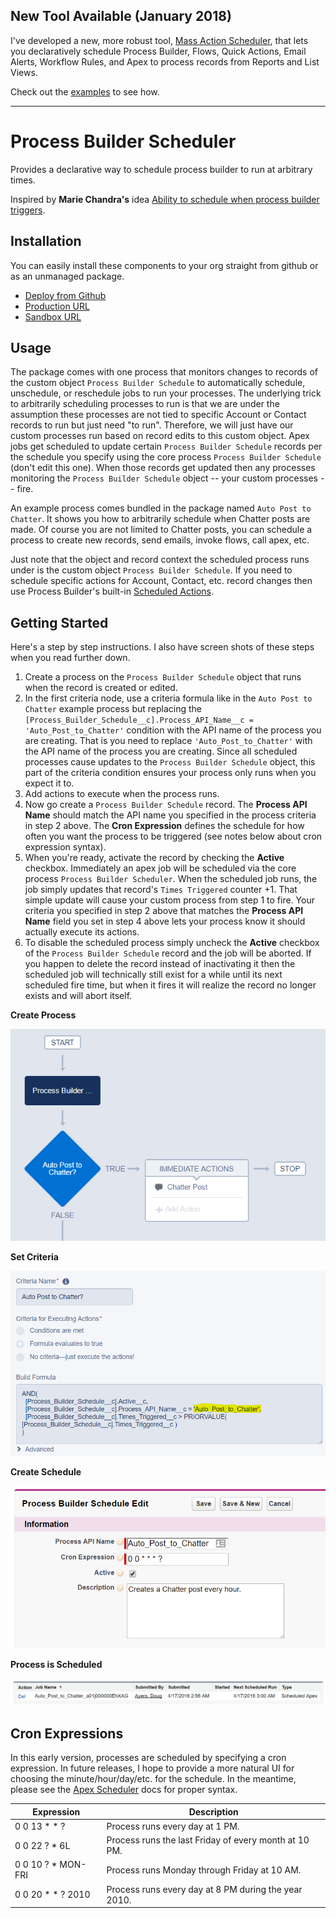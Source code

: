New Tool Available (January 2018)
---------------------------------

I've developed a new, more robust tool, [Mass Action Scheduler](https://github.com/DouglasCAyers/sfdx-mass-action-scheduler), that lets you declaratively schedule Process Builder, Flows, Quick Actions, Email Alerts, Workflow Rules, and Apex to process records from Reports and List Views.

Check out the [examples](https://github.com/DouglasCAyers/sfdx-mass-action-scheduler/wiki/Example:-Add-Contacts-to-Campaign-via-Report-and-Process-Builder) to see how.

---

Process Builder Scheduler
=========================

Provides a declarative way to schedule process builder to run at arbitrary times.

Inspired by **Marie Chandra's** idea [Ability to schedule when process builder triggers](https://success.salesforce.com/ideaView?id=08730000000DjEmAAK).

Installation
------------
You can easily install these components to your org straight from github or as an unmanaged package.
* [Deploy from Github](https://githubsfdeploy.herokuapp.com)
* [Production URL](https://login.salesforce.com/packaging/installPackage.apexp?p0=04tj0000001ejTg)
* [Sandbox URL](https://test.salesforce.com/packaging/installPackage.apexp?p0=04tj0000001ejTg)

Usage
-----
The package comes with one process that monitors changes to records of the custom object `Process Builder Schedule` to automatically schedule, unschedule, or reschedule jobs to run your processes. The underlying trick to arbitrarily scheduling processes to run is that we are under the assumption these processes are not tied to specific Account or Contact records to run but just need "to run". Therefore, we will just have our custom processes run based on record edits to this custom object. Apex jobs get scheduled to update certain `Process Builder Schedule` records per the schedule you specify using the core process `Process Builder Schedule` (don't edit this one). When those records get updated then any processes monitoring the `Process Builder Schedule` object -- your custom processes -- fire.

An example process comes bundled in the package named `Auto Post to Chatter`. It shows you how to arbitrarily schedule when Chatter posts are made. Of course you are not limited to Chatter posts, you can schedule a process to create new records, send emails, invoke flows, call apex, etc.

Just note that the object and record context the scheduled process runs under is the custom object `Process Builder Schedule`. If you need to schedule specific actions for Account, Contact, etc. record changes then use Process Builder's built-in [Scheduled Actions](https://developer.salesforce.com/trailhead/en/business_process_automation/process_builder).

Getting Started
---------------
Here's a step by step instructions. I also have screen shots of these steps when you read further down.

1. Create a process on the `Process Builder Schedule` object that runs when the record is created or edited.
2. In the first criteria node, use a criteria formula like in the `Auto Post to Chatter` example process but replacing the `[Process_Builder_Schedule__c].Process_API_Name__c = 'Auto_Post_to_Chatter'` condition with the API name of the process you are creating. That is you need to replace `'Auto_Post_to_Chatter'` with the API name of the process you are creating. Since all scheduled processes cause updates to the `Process Builder Schedule` object, this part of the criteria condition ensures your process only runs when you expect it to.
3. Add actions to execute when the process runs.
4. Now go create a `Process Builder Schedule` record. The **Process API Name** should match the API name you specified in the process criteria in step 2 above. The **Cron Expression** defines the schedule for how often you want the process to be triggered (see notes below about cron expression syntax).
5. When you're ready, activate the record by checking the **Active** checkbox. Immediately an apex job will be scheduled via the core process `Process Builder Scheduler`. When the scheduled job runs, the job simply updates that record's `Times Triggered` counter +1. That simple update will cause your custom process from step 1 to fire. Your criteria you specified in step 2 above that matches the **Process API Name** field you set in step 4 above lets your process know it should actually execute its actions.
6. To disable the scheduled process simply uncheck the **Active** checkbox of the `Process Builder Schedule` record and the job will be aborted. If you happen to delete the record instead of inactivating it then the scheduled job will technically still exist for a while until its next scheduled fire time, but when it fires it will realize the record no longer exists and will abort itself.

**Create Process**

![process-auto-post-to-chatter](images/process-auto-post-to-chatter.png)

**Set Criteria**

![process-criteria](images/process-criteria.png)

**Create Schedule**

![create-schedule-record](images/create-schedule-record.png)

**Process is Scheduled**

![scheduled-job](images/scheduled-job.png)

Cron Expressions
----------------
In this early version, processes are scheduled by specifying a cron expression. In future releases, I hope to provide a more natural UI for choosing the minute/hour/day/etc. for the schedule.
In the meantime, please see the [Apex Scheduler](https://developer.salesforce.com/docs/atlas.en-us.apexcode.meta/apexcode/apex_scheduler.htm) docs for proper syntax.

| Expression | Description |
| ---------- | ----------- |
| 0 0 13 * * ? | Process runs every day at 1 PM. |
| 0 0 22 ? * 6L | Process runs the last Friday of every month at 10 PM. |
| 0 0 10 ? * MON-FRI | Process runs Monday through Friday at 10 AM. |
| 0 0 20 * * ? 2010 | Process runs every day at 8 PM during the year 2010. |
